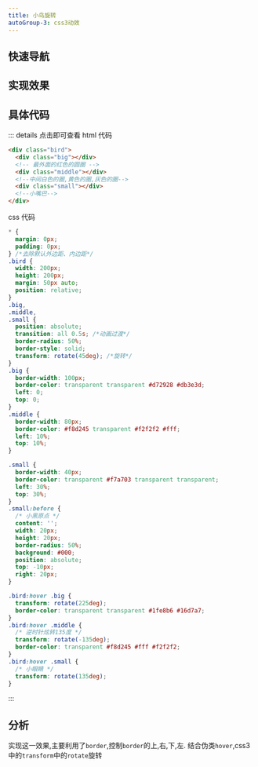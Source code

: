 ```yaml
---
title: 小鸟旋转
autoGroup-3: css3动效
---
```


## 快速导航

<TOC />

## 实现效果

<animate-bridRotate />

## 具体代码

::: details 点击即可查看
html 代码

```html
<div class="bird">
  <div class="big"></div>
  <!-- 最外面的红色的圆圈 -->
  <div class="middle"></div>
  <!--中间白色的圈,黄色的圈,灰色的圈-->
  <div class="small"></div>
  <!--小嘴巴-->
</div>
```

css 代码

```css
* {
  margin: 0px;
  padding: 0px;
} /*去除默认外边距、内边距*/
.bird {
  width: 200px;
  height: 200px;
  margin: 50px auto;
  position: relative;
}
.big,
.middle,
.small {
  position: absolute;
  transition: all 0.5s; /*动画过渡*/
  border-radius: 50%;
  border-style: solid;
  transform: rotate(45deg); /*旋转*/
}
.big {
  border-width: 100px;
  border-color: transparent transparent #d72928 #db3e3d;
  left: 0;
  top: 0;
}
.middle {
  border-width: 80px;
  border-color: #f8d245 transparent #f2f2f2 #fff;
  left: 10%;
  top: 10%;
}

.small {
  border-width: 40px;
  border-color: transparent #f7a703 transparent transparent;
  left: 30%;
  top: 30%;
}
.small:before {
  /* 小黑原点 */
  content: '';
  width: 20px;
  height: 20px;
  border-radius: 50%;
  background: #000;
  position: absolute;
  top: -10px;
  right: 20px;
}

.bird:hover .big {
  transform: rotate(225deg);
  border-color: transparent transparent #1fe8b6 #16d7a7;
}
.bird:hover .middle {
  /* 逆时针炫转135度 */
  transform: rotate(-135deg);
  border-color: transparent #f8d245 #fff #f2f2f2;
}
.bird:hover .small {
  /* 小眼睛 */
  transform: rotate(135deg);
}
```

:::

## 分析

实现这一效果,主要利用了`border`,控制`border`的上,右,下,左. 结合伪类`hover`,css3 中的`transform`中的`rotate`旋转


<footer-FooterLink :isShareLink="true" :isDaShang="true" />